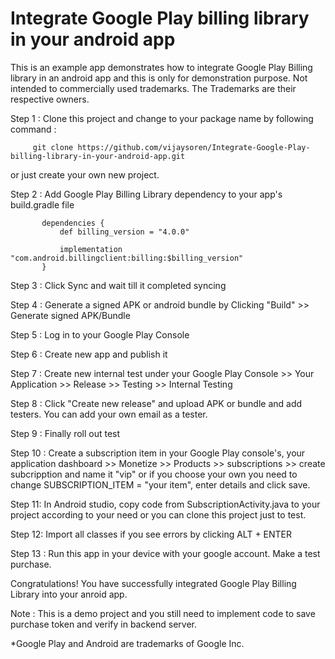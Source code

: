 # Integrate Google Play billing library in your android app
This is an example app demonstrates how to integrate Google Play Billing library in an android app and this is only for demonstration purpose.
Not intended to commercially used trademarks. The Trademarks are their respective owners.

Step 1 : Clone this project and change to your package name by following command :

         git clone https://github.com/vijaysoren/Integrate-Google-Play-billing-library-in-your-android-app.git
         
         
or just create your own new project.

Step 2 : Add Google Play Billing Library dependency to your app's build.gradle file

        
           dependencies {
               def billing_version = "4.0.0"

               implementation "com.android.billingclient:billing:$billing_version"
           }

Step 3 : Click Sync and wait till it completed syncing

Step 4 : Generate a signed APK or android bundle by Clicking "Build" >> Generate signed APK/Bundle

Step 5 : Log in to your Google Play Console

Step 6 : Create new app and publish it

Step 7 : Create new internal test under your Google Play Console >> Your Application >> Release >> Testing >> Internal Testing

Step 8 : Click "Create new release" and upload APK or bundle and add testers. You can add your own email as a tester.

Step 9 : Finally roll out test

Step 10 : Create a subscription item in your Google Play console's, your application dashboard >> Monetize >> Products >> subscriptions >> create subcripption and name it "vip" or if you choose your own you need to change SUBSCRIPTION_ITEM = "your item", enter details and click save.

Step 11: In Android studio, copy code from SubscriptionActivity.java to your project according to your need or you can clone this project just to test.

Step 12: Import all classes if you see errors by clicking ALT + ENTER

Step 13 : Run this app in your device with your google account. Make a test purchase.

Congratulations! You have successfully integrated Google Play Billing Library into your anroid app.

Note : This is a demo project and you still need to implement code to save purchase token and verify in backend server.





 *Google Play and Android are trademarks of Google Inc.
